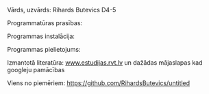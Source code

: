 Vārds, uzvārds: Rihards Butevics D4-5

Programmatūras prasības:

Programmas instalācija:

Programmas pielietojums: 

Izmantotā literatūra: www.estudijas.rvt.lv un dažādas mājaslapas kad googleju pamācības

Viens no piemēriem: https://github.com/RihardsButevics/untitled
